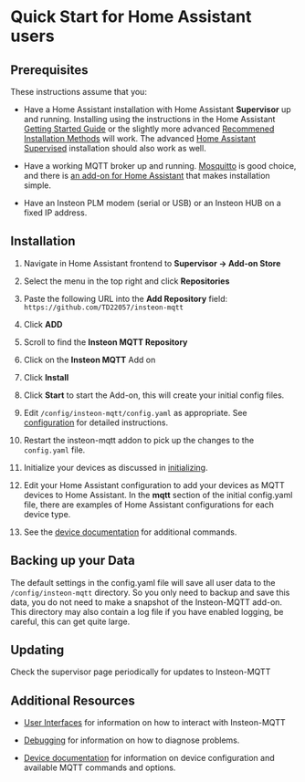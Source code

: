 # Quick Start for Home Assistant users

## Prerequisites

These instructions assume that you:

- Have a Home Assistant installation with Home Assistant __Supervisor__ up and
  running.  Installing using the instructions in the Home Assistant
  [Getting Started Guide](https://www.home-assistant.io/getting-started/)
  or the slightly more advanced
  [Recommened Installation Methods](https://www.home-assistant.io/docs/installation/#recommended)
  will work.  The advanced
  [Home Assistant Supervised](https://github.com/home-assistant/supervised-installer)
  installation should also work as well.

- Have a working MQTT broker up and running.
  [Mosquitto](https://mosquitto.org/) is good choice, and there is [an add-on
  for Home Assistant](https://www.home-assistant.io/addons/mosquitto/) that
  makes installation simple.

- Have an Insteon PLM modem (serial or USB) or an Insteon HUB on a fixed IP
  address.

## Installation

1. Navigate in Home Assistant frontend to __Supervisor -> Add-on Store__
2. Select the menu in the top right and click __Repositories__
3. Paste the following URL into the __Add Repository__ field:
   `https://github.com/TD22057/insteon-mqtt`
4. Click __ADD__
5. Scroll to find the __Insteon MQTT Repository__
6. Click on the __Insteon MQTT__ Add on
7. Click __Install__
8. Click __Start__ to start the Add-on, this will create your initial config
   files.
9. Edit `/config/insteon-mqtt/config.yaml` as appropriate. See [configuration](configuration.md) for detailed instructions.

10. Restart the insteon-mqtt addon to pick up the changes to the `config.yaml` file.
11. Initialize your devices as discussed in [initializing](initializing.md).
12. Edit your Home Assistant configuration to add your devices as MQTT devices
    to Home Assistant.  In the __mqtt__ section of the initial config.yaml
    file, there are examples of Home Assistant configurations for each device
    type.
13. See the [device documentation](mqtt.md) for additional commands.

## Backing up your Data

The default settings in the config.yaml file will save all user data to the
`/config/insteon-mqtt` directory.  So you only need to backup and save this
data, you do not need to make a snapshot of the Insteon-MQTT add-on.  This
directory may also contain a log file if you have enabled logging,
be careful, this can get quite large.

## Updating

Check the supervisor page periodically for updates to Insteon-MQTT

## Additional Resources

- [User Interfaces](user_interface.md) for information on how to interact with Insteon-MQTT

- [Debugging](debugging.md) for information on how to diagnose problems.

- [Device documentation](mqtt.md) for information on
  device configuration and available MQTT commands and options.
